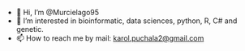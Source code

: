 - 👋 Hi, I’m @Murcielago95
- 👀 I’m interested in bioinformatic, data sciences, python, R, C# and genetic.
- 📫 How to reach me by mail: karol.puchala2@gmail.com

<!---
Murcielago95/Murcielago95 is a ✨ special ✨ repository because its `README.md` (this file) appears on your GitHub profile.
You can click the Preview link to take a look at your changes.
--->
